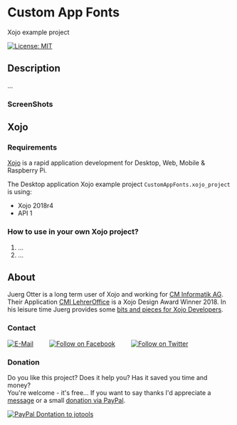 # Custom App Fonts
Xojo example project

[![License: MIT](https://img.shields.io/badge/License-MIT-green.svg)](LICENSE)

## Description
...

### ScreenShots
<!--
Example application: **macOS**  
![ScreenShot: Example App - macOS](screenshots/customappfonts-macos.png?raw=true)

Example application: **Windows**  
![ScreenShot: Example App - Windows](screenshots/customappfonts-windows.png?raw=true)

Example application: **Linux**  
![ScreenShot: Example App - Linux](screenshots/customappfonts-linux.png?raw=true)
-->

## Xojo
### Requirements
[Xojo](https://www.xojo.com/) is a rapid application development for Desktop, Web, Mobile & Raspberry Pi.  

The Desktop application Xojo example project ```CustomAppFonts.xojo_project``` is using:
- Xojo 2018r4
- API 1

### How to use in your own Xojo project?
1. ...
2. ...

## About
Juerg Otter is a long term user of Xojo and working for [CM Informatik AG](https://cmiag.ch/). Their Application [CMI LehrerOffice](https://cmi-bildung.ch/) is a Xojo Design Award Winner 2018. In his leisure time Juerg provides some [bits and pieces for Xojo Developers](https://www.jo-tools.ch/).

### Contact
[![E-Mail](https://img.shields.io/static/v1?style=social&label=E-Mail&message=xojo@jo-tools.ch)](mailto:xojo@jo-tools.ch)
&emsp;&emsp;
[![Follow on Facebook](https://img.shields.io/static/v1?style=social&logo=facebook&label=Facebook&message=juerg.otter)](https://www.facebook.com/juerg.otter)
&emsp;&emsp;
[![Follow on Twitter](https://img.shields.io/twitter/follow/juergotter?style=social)](https://twitter.com/juergotter)

### Donation
Do you like this project? Does it help you? Has it saved you time and money?  
You're welcome - it's free... If you want to say thanks I'd appreciate a [message](mailto:xojo@jo-tools.ch) or a small [donation via PayPal](https://paypal.me/jotools).  

[![PayPal Dontation to jotools](https://img.shields.io/static/v1?style=social&logo=paypal&label=PayPal&message=jotools)](https://paypal.me/jotools)
